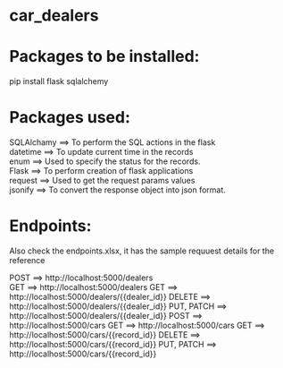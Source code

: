 # car_dealers

Packages to be installed:
=========================
pip install flask sqlalchemy


Packages used:
=============
SQLAlchamy ==> To perform the SQL actions in the flask                                                                                                                                                               
datetime   ==> To update current time in the records                                                                                                                                                                 
enum       ==> Used to specify the status for the records.                                                                                                                                                          
Flask      ==> To perform creation of flask applications                                                                                                                                                             
request    ==> Used to get the request params values                                                                                                                                                                 
jsonify    ==> To convert the response object into json format.

Endpoints:
==========
Also check the endpoints.xlsx, it has the sample requuest details for the reference

POST	     ==> http://localhost:5000/dealers                                                                                                                                                                         
GET	       ==> http://localhost:5000/dealers
GET	       ==> http://localhost:5000/dealers/{{dealer_id}}
DELETE     ==> http://localhost:5000/dealers/{{dealer_id}}
PUT, PATCH ==> http://localhost:5000/dealers/{{dealer_id}}
POST	     ==> http://localhost:5000/cars
GET	       ==> http://localhost:5000/cars
GET	       ==> http://localhost:5000/cars/{{record_id}}
DELETE	   ==> http://localhost:5000/cars/{{record_id}}
PUT, PATCH ==> http://localhost:5000/cars/{{record_id}}

